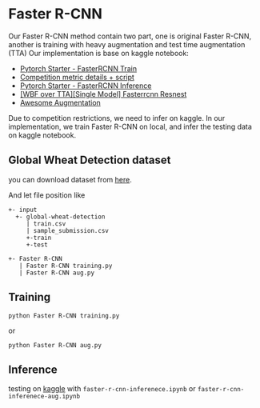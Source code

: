 # Faster R-CNN

Our Faster R-CNN method contain two part, one is original Faster R-CNN, another is training with heavy augmentation and test time augmentation (TTA)
Our implementation is base on kaggle notebook:

- [Pytorch Starter - FasterRCNN Train](https://www.kaggle.com/pestipeti/pytorch-starter-fasterrcnn-train)
- [Competition metric details + script](https://www.kaggle.com/pestipeti/competition-metric-details-script)
- [Pytorch Starter - FasterRCNN Inference](https://www.kaggle.com/pestipeti/pytorch-starter-fasterrcnn-inference)
- [[WBF over TTA][Single Model] Fasterrcnn Resnest](https://www.kaggle.com/whurobin/wbf-over-tta-single-model-fasterrcnn-resnest)
- [Awesome Augmentation](https://www.kaggle.com/nvnnghia/awesome-augmentation)

Due to competition restrictions, we need to infer on kaggle. In our implementation, we train Faster R-CNN on local, and infer the testing data on kaggle notebook.


## Global Wheat Detection dataset
you can download dataset from [here](https://www.kaggle.com/c/global-wheat-detection/data).

And let file position like 
```
+- input
  +- global-wheat-detection
     | train.csv
     | sample_submission.csv
     +-train
     +-test
  
+- Faster R-CNN
   | Faster R-CNN training.py
   | Faster R-CNN aug.py
```

## Training

```
python Faster R-CNN training.py
```

or 

```
python Faster R-CNN aug.py
```

## Inference

testing on [kaggle](https://www.kaggle.com/c/global-wheat-detection/overview) with `faster-r-cnn-inferenece.ipynb` or `faster-r-cnn-inferenece-aug.ipynb`

